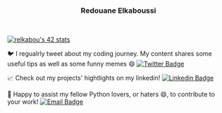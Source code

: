 <h3 align="center">Redouane Elkaboussi</h3>
<br>

[![relkabou's 42 stats](https://badge.mediaplus.ma/greenbinary/relkabou)](https://github.com/relkabou/badge42)

<!-- Twitter -->
🐦 I regualrly tweet about my coding journey. My content shares some useful tips as well as some funny memes 😄 [![Twitter Badge](https://img.shields.io/badge/-Twitter-blue?style=flat-square&logo=Twitter&logoColor=white)][twitter]

<!-- LinkedIn -->
📈 Check out my projects' hightlights on my linkedin! [![Linkedin Badge](https://img.shields.io/badge/-LinkedIn-blue?style=flat-square&logo=Linkedin&logoColor=white)][linkedin]

<!-- Email -->
📩 Happy to assist my fellow Python lovers, or haters 😄, to contribute to your work! [![Email Badge](https://img.shields.io/badge/-Email-d14836?style=flat-square&logo=Gmail&logoColor=white)][send_mail]

<!-- <div align="center">
<img src = "https://github-readme-streak-stats.herokuapp.com?user=kaboussi&theme=github-dark&hide_border=true&date_format=M%20j%5B%2C%20Y%5D" width = 400> -->

<!-- ![Views](https://komarev.com/ghpvc/?username=kaboussi&color=green) -->

<br />
<br />

[twitter]: https://www.twitter.com/kaboussi_
[linkedin]: https://www.linkedin.com/in/redouane-elkaboussi/
[send_mail]: mailto:elkaboussi@pm.me
